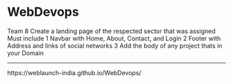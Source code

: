 # WebDevops
Team 8
Create a landing page of the respected sector that was assigned
Must include
1 Navbar with Home, About, Contact, and Login
2 Footer with Address and links of social networks
3 Add the body of any project thats in your Domain
<hr>
https://weblaunch-india.github.io/WebDevops/

